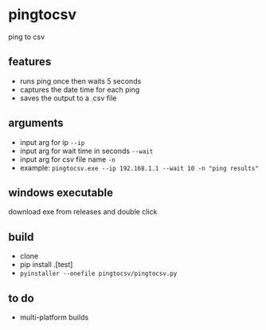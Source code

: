 # pingtocsv
ping to csv

## features
* runs ping once then waits 5 seconds
* captures the date time for each ping
* saves the output to a .csv file

## arguments
* input arg for ip ```--ip```
* input arg for wait time in seconds ```--wait```
* input arg for csv file name ```-n```
* example: ```pingtocsv.exe --ip 192.168.1.1 --wait 10 -n "ping results"```  

## windows executable
download exe from releases and double click

## build
* clone
* pip install .[test]
* `pyinstaller --onefile pingtocsv/pingtocsv.py` 

## to do
* multi-platform builds